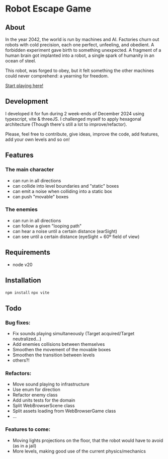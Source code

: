 
 # Robot Escape Game
 
## About

In the year 2042, the world is run by machines and AI. Factories churn out robots with cold precision, each one perfect, unfeeling, and obedient. A forbidden experiment gave birth to something unexpected. A fragment of a human brain got implanted into a robot, a single spark of humanity in an ocean of steel.

This robot, was forged to obey, but it felt something the other machines could never comprehend: a yearning for freedom.

[Start playing here!](https://jacquesgarre.github.io/robot_escape/)
  
## Development
  
 I developed it for fun during 2 week-ends of December 2024 using typescript, vite & threeJS. 
 I challenged myself to apply hexagonal architecture (Though there's still a lot to improve/refactor).

Please, feel free to contribute, give ideas, improve the code, add features, add your own levels and so on! 

## Features
### The main character
- can run in all directions
- can collide into level boundaries and "static" boxes
- can emit a noise when colliding into a static box
- can push "movable" boxes
### The enemies
- can run in all directions
- can follow a given "looping path"
- can hear a noise until a certain distance (earSight)
- can see until a certain distance (eyeSight + 60º field of view)

## Requirements
- node v20

## Installation  
`npm install`
`npx vite`

## Todo
### Bug fixes:
- Fix sounds playing simultaneously (Target acquired/Target neutralized...)
- Add enemies collisions between themselves
- Smoothen the movement of the movable boxes
- Smoothen the transition between levels
- others?!
### Refactors:
- Move sound playing to infrastructure
- Use enum for direction
- Refactor enemy class
- Add units tests for the domain
- Split WebBrowserScene class
- Split assets loading from WebBrowserGame class
- ...

### Features to come:
- Moving lights projections on the floor, that the robot would have to avoid (as in a jail) 
- More levels, making good use of the current physics/mechanics